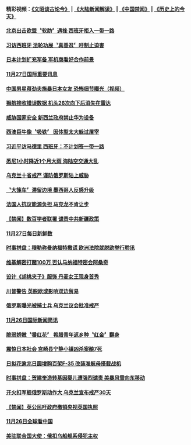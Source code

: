 #### 精彩视频：[《文昭谈古论今》](https://github.com/gfw-breaker/wenzhao/blob/master/README.md?t=11282132) | [《大陆新闻解读》](https://github.com/gfw-breaker/ntdtv-comedy/blob/master/README.md?t=11282132) | [《中国禁闻》](https://github.com/gfw-breaker/ntdtv-news/blob/master/README.md?t=11282132) | [《历史上的今天》](https://github.com/gfw-breaker/today-in-history/blob/master/README.md?t=11282132) 

#### [北京出击欧盟〝软肋〞遇挫 西班牙拒入一带一路](../pages/news202/a1401180.md?t=11282132) 


#### [习访西班牙 法轮功展〝真善忍〞吁制止迫害](../pages/news202/a1401170.md?t=11282132) 

#### [日本计划扩充军备 军机商看好合作前景](../pages/news202/a1401161.md?t=11282132) 


#### [11月27日国际重要讯息](../pages/news202/a1401142.md?t=11282132) 

#### [中国男星蒋劲夫施暴日本女友 恐怖细节曝光（视频）](../pages/news202/a1401065.md?t=11282132) 

#### [狮航接收错误数据 机头26次向下后消失在雷达](../pages/news202/a1401128.md?t=11282132) 

#### [威胁国家安全 新西兰政府禁止华为设备](../pages/news202/a1401120.md?t=11282132) 

#### [西澳巨牛像〝吸铁〞 因体型太大躲过屠宰](../pages/news202/a1401110.md?t=11282132) 

#### [习近平访马德里 西班牙：不计划签一带一路](../pages/news202/a1401062.md?t=11282132) 

#### [悉尼1小时降近1个月大雨 海陆空交通大乱](../pages/news202/a1401090.md?t=11282132) 

#### [乌克兰十省戒严 谨防俄罗斯陆上威胁](../pages/news202/a1400997.md?t=11282132) 


#### [〝大篷车〞滞留边境 墨西哥人反感升级](../pages/news202/a1401041.md?t=11282132) 

#### [法国人抗议能源负担 马克龙不肯让步](../pages/news202/a1400999.md?t=11282132) 

#### [【禁闻】数百学者联署 谴责中共新疆政策](../pages/news202/a1401042.md?t=11282132) 

#### [11月27日每日新鲜数](../pages/news202/a1401037.md?t=11282132) 

#### [时事拼盘：穆勒称曼纳福特撒谎 欧洲法院就脱欧举行聆讯](../pages/news202/a1401032.md?t=11282132) 

#### [维基解密打赌100万 否认马纳福特密会阿桑奇](../pages/news202/a1401030.md?t=11282132) 


#### [设计《胡桃夹子》服饰 丹麦女王现身首秀](../pages/news202/a1400998.md?t=11282132) 

#### [川普警告 英脱欧或影响双边贸易](../pages/news202/a1400995.md?t=11282132) 

#### [俄罗斯曝光被捕士兵 乌克兰议会批准戒严](../pages/news202/a1400993.md?t=11282132) 


#### [11月26日国际新闻简讯](../pages/news202/a1400969.md?t=11282132) 

#### [脆弱娇嫩〝番红花〞 希腊青年返乡种〝红金〞翻身](../pages/news202/a1400961.md?t=11282132) 

#### [震惊日本社会 宫崎县宁静小镇凶杀案酿7死](../pages/news202/a1400946.md?t=11282132) 

#### [日拟花逾兆日圆增购百架F-35 改装准航母搭载战机](../pages/news202/a1400948.md?t=11282132) 


#### [时事拼盘：贺建奎造转基因婴儿遭强烈谴责 美暴风雪向东移动](../pages/news202/a1400889.md?t=11282132) 

#### [开火扣军舰俄罗斯动作大 乌克兰宣布戒严30天](../pages/news202/a1400888.md?t=11282132) 

#### [【禁闻】英公民吁政府撤销央视英国执照](../pages/news202/a1400885.md?t=11282132) 

#### [11月26日全球看中国](../pages/news202/a1400879.md?t=11282132) 

#### [美驻联合国大使：俄扣乌船舰系侵犯主权](../pages/news202/a1400875.md?t=11282132) 


